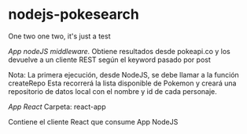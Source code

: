 # nodejs-pokesearch
One two one two, it's just a test

*App nodeJS middleware.*
Obtiene resultados desde pokeapi.co y los devuelve a un cliente REST según el keyword pasado por post

Nota:
La primera ejecución, desde NodeJS, se debe llamar a la función createRepo Esta recorrerá la lista disponible de Pokemon y creará una repositorio de datos local con el nombre y id de cada personaje.


*App React*
Carpeta: react-app

Contiene el cliente React que consume App NodeJS

